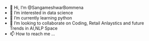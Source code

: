 - 👋 Hi, I’m @SangameshwarBommena
- 👀 I’m interested in data science
- 🌱 I’m currently learning python
- 💞️ I’m looking to collaborate on Coding, Retail Anlaystics and future Trends in AI,NLP Space
- 📫 How to reach me ...

<!---
SangameshwarBommena/SangameshwarBommena is a ✨ special ✨ repository because its `README.md` (this file) appears on your GitHub profile.
You can click the Preview link to take a look at your changes.
--->

